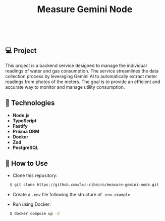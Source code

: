 <h1 align="center">
Measure Gemini Node
<br>
<br>
</h1>
<br>

## 💻 Project

This project is a backend service designed to manage the individual readings of water and gas consumption. The service streamlines the data collection process by leveraging Gemini AI to automatically extract meter readings from photos of the meters. The goal is to provide an efficient and accurate way to monitor and manage utility consumption.

## 🚀 Technologies

- **Node.js**
- **TypeScript**
- **Fastify**
- **Prisma ORM**
- **Docker**
- **Zod**
- **PostgreSQL**

## :page_facing_up: How to Use

- Clone this repository:

```sh
  $ git clone https://github.com/luc-ribeiro/measure-gemini-node.git
```

- Create a `.env` file following the structure of `.env.example`

- Run using Docker:

```sh
  $ docker compose up -d
```
